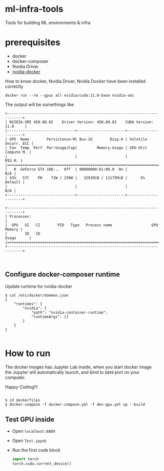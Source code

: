 # ml-infra-tools
Tools for building ML environments &amp; infra


# prerequisites

- docker
- docker-composer
- Nvidia Driver
- [nvidia-docker](https://docs.nvidia.com/datacenter/cloud-native/container-toolkit/overview.html)


How to know docker, Nvidia Driver, Nvidia Docker have been installed correctly

```
docker run --rm --gpus all nvidia/cuda:11.0-base nvidia-smi
```

The output will be somethings like

```
+-----------------------------------------------------------------------------+
| NVIDIA-SMI 450.80.02    Driver Version: 450.80.02    CUDA Version: 11.0     |
|-------------------------------+----------------------+----------------------+
| GPU  Name        Persistence-M| Bus-Id        Disp.A | Volatile Uncorr. ECC |
| Fan  Temp  Perf  Pwr:Usage/Cap|         Memory-Usage | GPU-Util  Compute M. |
|                               |                      |               MIG M. |
|===============================+======================+======================|
|   0  GeForce GTX 108...  Off  | 00000000:01:00.0  On |                  N/A |
| 43%   57C    P0    71W / 250W |   3291MiB / 11175MiB |      5%      Default |
|                               |                      |                  N/A |
+-------------------------------+----------------------+----------------------+

+-----------------------------------------------------------------------------+
| Processes:                                                                  |
|  GPU   GI   CI        PID   Type   Process name                  GPU Memory |
|        ID   ID                                                   Usage      |
|=============================================================================|
+-----------------------------------------------------------------------------+



```

## Configure docker-composer runtime

Update runtime for nvidia-docker

```
$ cat /etc/docker/daemon.json
{
    "runtimes": {
        "nvidia": {
            "path": "nvidia-container-runtime",
            "runtimeArgs": []
        }
    }
}


```


# How to run

The docker images has Jupyter Lab inside, when you start docker image the Jupyter will automatically launch, and bind to `8889` port on your computer.

Happy Coding!!!

```

$ cd dockerfiles
$ docker-compose -f docker-compose.yml -f dev-gpu.yml up --build

```



## Test GPU inside

- Open `localhost:8889`
- Open `Test.ipynb`
- Run the first code block

    ```python
    import torch
    torch.cuda.current_device()

    ```
